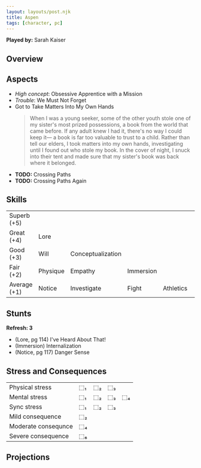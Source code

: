```yaml
---
layout: layouts/post.njk
title: Aspen
tags: [character, pc]
---
```


**Played by:** Sarah Kaiser

## Overview

## Aspects

- *High concept*: Obsessive Apprentice with a Mission
- *Trouble*: We Must Not Forget
- Got to Take Matters Into My Own Hands
  > When I was a young seeker, some of the other youth stole one of my sister's most prized possessions, a book from the world that came before. If any adult knew I had it, there's no way I could keep it— a book is far too valuable to trust to a child. Rather than tell our elders, I took matters into my own hands, investigating until I found out who stole my book. In the cover of night, I snuck into their tent and made sure that my sister's book was back where it belonged.
- **TODO:** Crossing Paths
- **TODO:** Crossing Paths Again

## Skills

| | | | | | |
|--------------|----------|-------------------|-----------|-----------|---|
| Superb (+5)  |          |                   |           |           |   |
| Great (+4)   | Lore     |                   |           |           |   |
| Good (+3)    | Will     | Conceptualization |           |           |   |
| Fair (+2)    | Physique | Empathy           | Immersion |           |   |
| Average (+1) | Notice   | Investigate       | Fight     | Athletics |   |

## Stunts

**Refresh: 3**

- (Lore, pg 114) I've Heard About That!
- (Immersion) Internalization
- (Notice, pg 117) Danger Sense


## Stress and Consequences

| | | | | |
|---|---|---|---|---|
| Physical stress | ⬚₁ | ⬚₂ | ⬚₃ | |
| Mental stress   | ⬚₁ | ⬚₂ | ⬚₃ | ⬚₄ |
| Sync stress     | ⬚₁ | ⬚₂ | ⬚₃ | |
| Mild consequence | ⬚₂ |
| Moderate consequnce | ⬚₄ |
| Severe consequence | ⬚₆ |

## Projections

